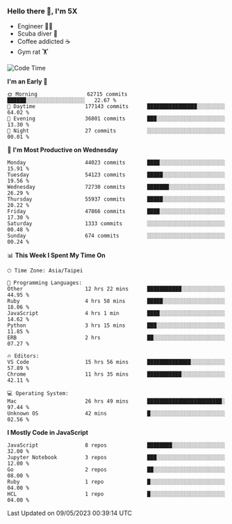 ### Hello there 👋, I'm 5X

* Engineer 👨‍💻
* Scuba diver 🤿
* Coffee addicted ☕️
* Gym rat 🏋️

<!--START_SECTION:waka-->
![Code Time](http://img.shields.io/badge/Code%20Time-136%20hrs%2058%20mins-blue)

**I'm an Early 🐤** 

```text
🌞 Morning                62715 commits       ██████░░░░░░░░░░░░░░░░░░░   22.67 % 
🌆 Daytime                177143 commits      ████████████████░░░░░░░░░   64.02 % 
🌃 Evening                36801 commits       ███░░░░░░░░░░░░░░░░░░░░░░   13.30 % 
🌙 Night                  27 commits          ░░░░░░░░░░░░░░░░░░░░░░░░░   00.01 % 
```
📅 **I'm Most Productive on Wednesday** 

```text
Monday                   44023 commits       ████░░░░░░░░░░░░░░░░░░░░░   15.91 % 
Tuesday                  54123 commits       █████░░░░░░░░░░░░░░░░░░░░   19.56 % 
Wednesday                72730 commits       ███████░░░░░░░░░░░░░░░░░░   26.29 % 
Thursday                 55937 commits       █████░░░░░░░░░░░░░░░░░░░░   20.22 % 
Friday                   47866 commits       ████░░░░░░░░░░░░░░░░░░░░░   17.30 % 
Saturday                 1333 commits        ░░░░░░░░░░░░░░░░░░░░░░░░░   00.48 % 
Sunday                   674 commits         ░░░░░░░░░░░░░░░░░░░░░░░░░   00.24 % 
```


📊 **This Week I Spent My Time On** 

```text
🕑︎ Time Zone: Asia/Taipei

💬 Programming Languages: 
Other                    12 hrs 22 mins      ███████████░░░░░░░░░░░░░░   44.95 % 
Ruby                     4 hrs 58 mins       █████░░░░░░░░░░░░░░░░░░░░   18.06 % 
JavaScript               4 hrs 1 min         ████░░░░░░░░░░░░░░░░░░░░░   14.62 % 
Python                   3 hrs 15 mins       ███░░░░░░░░░░░░░░░░░░░░░░   11.85 % 
ERB                      2 hrs               ██░░░░░░░░░░░░░░░░░░░░░░░   07.27 % 

🔥 Editors: 
VS Code                  15 hrs 56 mins      ██████████████░░░░░░░░░░░   57.89 % 
Chrome                   11 hrs 35 mins      ███████████░░░░░░░░░░░░░░   42.11 % 

💻 Operating System: 
Mac                      26 hrs 49 mins      ████████████████████████░   97.44 % 
Unknown OS               42 mins             █░░░░░░░░░░░░░░░░░░░░░░░░   02.56 % 
```

**I Mostly Code in JavaScript** 

```text
JavaScript               8 repos             ████████░░░░░░░░░░░░░░░░░   32.00 % 
Jupyter Notebook         3 repos             ███░░░░░░░░░░░░░░░░░░░░░░   12.00 % 
Go                       2 repos             ██░░░░░░░░░░░░░░░░░░░░░░░   08.00 % 
Ruby                     1 repo              █░░░░░░░░░░░░░░░░░░░░░░░░   04.00 % 
HCL                      1 repo              █░░░░░░░░░░░░░░░░░░░░░░░░   04.00 % 
```




 Last Updated on 09/05/2023 00:39:14 UTC
<!--END_SECTION:waka-->
